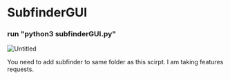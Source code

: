 # SubfinderGUI
### run "python3 subfinderGUI.py"
![Untitled](https://github.com/xAkshay/SubfinderGUI/assets/149974605/61ba2208-9aa5-4ac8-bd21-3a117ec8bfe4)

You need to add subfinder to same folder as this scirpt.
I am taking features requests.
